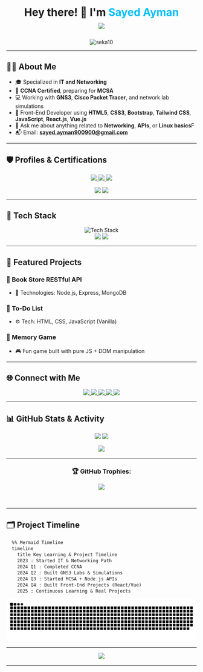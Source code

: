 <!-- README.md for seka10 -->

<h1 align="center">
  Hey there! 👋 I'm <span style="color:#00bfff">Sayed Ayman</span>
  <br>
  <img src="https://readme-typing-svg.demolab.com/?font=Fira+Code&duration=4000&pause=1000&color=00FFC6&center=true&vCenter=true&width=435&lines=Junior+IT+Specialist%5BNetworking%5D;CCNA+Certified+%7C+Learning+MCSA;GNS3+%2F+Packet+Tracer+User;Front-End+Developer"/>
</h1>

<p align="center">
  <img src="https://komarev.com/ghpvc/?username=seka10&label=Profile%20views&color=0e75b6&style=flat" alt="seka10" />
</p>

---

## 👨‍💻 About Me

- 🎓 Specialized in **IT and Networking**
- 🧠 **CCNA Certified**, preparing for **MCSA**
- 💻 Working with **GNS3**, **Cisco Packet Tracer**, and network lab simulations
- 🎨 Front-End Developer using **HTML5**, **CSS3**, **Bootstrap**, **Tailwind CSS**, **JavaScript**, **React.js**, **Vue.js**
- 💬 Ask me about anything related to **Networking**, **APIs**, or **Linux basics**F
- 📬 Email: **sayed.ayman900900@gmail.com**

---

## 🛡️ Profiles & Certifications

<p align="center">
  <a href="https://www.hackerrank.com/profile/Seka10" target="_blank">
    <img src="https://img.shields.io/badge/HackerRank-Profile-2EC866?style=for-the-badge&logo=hackerrank&logoColor=white"/>
  </a>
  
  <!--Need some Changes -->

  <a href="https://tryhackme.com/p/e.auwk1911" target="_blank">
    <img src="https://img.shields.io/badge/TryHackMe-Profile-212C42?style=for-the-badge&logo=tryhackme&logoColor=red"/>
  </a>
  <a href="https://www.netacad.com/dashboard" target="_blank">
    <img src="https://img.shields.io/badge/Cisco_NetAcad-Profile-1BA0D7?style=for-the-badge&logo=cisco&logoColor=white"/>
  </a>
</p>

<p align="center">
  <img src="https://img.shields.io/badge/CCNA-Certified-brightgreen?style=for-the-badge&logo=cisco&logoColor=white"/>
  <img src="https://img.shields.io/badge/MCSA-In Progress-blue?style=for-the-badge&logo=microsoft&logoColor=white"/>
</p>

---

## 🚀 Tech Stack

<p align="center">
  <img src="https://skillicons.dev/icons?i=html,css,tailwind,bootstrap,js,nodejs,react,vue" alt="Tech Stack" />
  <br>
  <img src="https://img.shields.io/badge/GNS3-404D59?style=for-the-badge&logo=gns3&logoColor=white"/>
  <img src="https://img.shields.io/badge/PacketTracer-0078D7?style=for-the-badge&logo=cisco&logoColor=white"/>
</p>

---

## 📁 Featured Projects

### 📘 Book Store RESTful API
- 🧩 Technologies: Node.js, Express, MongoDB

### 📝 To-Do List
- ⚙️ Tech: HTML, CSS, JavaScript (Vanilla)

### 🧠 Memory Game
- 🎮 Fun game built with pure JS + DOM manipulation

---

## 🌐 Connect with Me

<p align="center">
  <a href="https://api.whatsapp.com/send/?phone=201095463272&text&type=phone_number&app_absent=0" target="_blank">
    <img src="https://img.shields.io/badge/Whatsapp-25D366?style=for-the-badge&logo=whatsapp&logoColor=white"/>
  </a>
  <a href="https://www.instagram.com/sayed_x_ayman/" target="_blank">
    <img src="https://img.shields.io/badge/Instagram-E4405F?style=for-the-badge&logo=instagram&logoColor=white"/>
  </a>
  <a href="https://www.facebook.com/profile.php?id=100014948612662" target="_blank">
    <img src="https://img.shields.io/badge/Facebook-1877F2?style=for-the-badge&logo=facebook&logoColor=white"/>
  </a>
  <a href="https://x.com/SayedAyman92?t=UUgBFCgV9z0hEcUNIeMAvw&s=08" target="_blank">
    <img src="https://img.shields.io/badge/Twitter-1DA1F2?style=for-the-badge&logo=twitter&logoColor=white"/>
  </a>
  <a href="https://www.linkedin.com/in/xseka10x" target="_blank">
    <img src="https://img.shields.io/badge/LinkedIn-0077B5?style=for-the-badge&logo=linkedin&logoColor=white"/>
  </a>
</p>

---

## 📊 GitHub Stats & Activity

<p align="center">
  <img src="https://github-readme-stats.vercel.app/api?username=seka10&show_icons=true&theme=tokyonight" height="180"/>
  <img src="https://github-readme-stats.vercel.app/api/top-langs/?username=seka10&layout=compact&theme=tokyonight" height="180"/>
</p>

<p align="center">
  <img src="https://github-readme-streak-stats.herokuapp.com/?user=seka10&theme=tokyonight&hide_border=true" />
</p>

---
<h3 align="center">🏆 GitHub Trophies:</h3>
  <p align="center">
    <img src="https://github-profile-trophy.vercel.app/?username=a-hemeda&theme=onestar&row=1&column=7"/>
  </p>
  <br>

---

## 🗂️ Project Timeline

```mermaid
  %% Mermaid Timeline
  timeline
    title Key Learning & Project Timeline
    2023 : Started IT & Networking Path
    2024 Q1 : Completed CCNA
    2024 Q2 : Built GNS3 Labs & Simulations
    2024 Q3 : Started MCSA + Node.js APIs
    2024 Q4 : Built Front-End Projects (React/Vue)
    2025 : Continuous Learning & Real Projects
```

<p align="center">
    <img src="https://raw.githubusercontent.com/platane/snk/output/github-contribution-grid-snake-dark.svg"> <!-- Snake -->
  </p>

---

<p align="center">
  <img src="https://capsule-render.vercel.app/api?type=waving&color=0:00bfff,100:0e75b6&height=100&section=footer"/>
</p>

---

